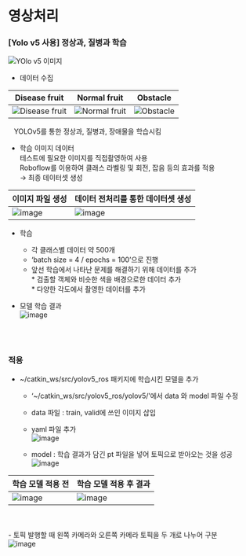 영상처리
=====



### [Yolo v5 사용] 정상과, 질병과 학습
![YOlo v5 이미지](https://user-images.githubusercontent.com/89784307/209088907-ae06ef8d-8393-4391-8930-5d88ae4748de.png)


- 데이터 수집

| Disease fruit | Normal fruit | Obstacle |
|--|--|--|
|![Disease fruit](https://user-images.githubusercontent.com/89784307/209089720-6ece6c6b-e040-465e-a1ec-51ae1b7d9419.png)|![Normal fruit](https://user-images.githubusercontent.com/89784307/209089964-6ece60d6-cfe9-4181-be2b-1b8980d367ea.png)|![Obstacle](https://user-images.githubusercontent.com/89784307/209090017-0ef5830c-5ba8-41f7-8b2f-01be5cb9ce53.png)|

&nbsp;&nbsp; YOLOv5를 통한 정상과, 질병과, 장애물을 학습시킴</br>
  
- 학습 이미지 데이터</br>
  테스트에 필요한 이미지를 직접촬영하여 사용</br>
  Roboflow를 이용하여 클래스 라벨링 및 회전, 잡음 등의 효과를 적용</br>
  →  최종 데이터셋 생성
    
| 이미지 파일 생성 | 데이터 전처리를 통한 데이터셋 생성 |
|--|--|
|![image](https://user-images.githubusercontent.com/89721794/209165289-75309987-6728-46f4-b9ee-c30422f9f74b.png)|![image](https://user-images.githubusercontent.com/89721794/209165296-6c257319-ac6b-47a3-9c23-df41917a6da7.png)|

* 학습
  - 각 클래스별 데이터 약 500개
  - ‘batch size = 4 / epochs = 100’으로 진행
  - 앞선 학습에서 나타난 문제를 해결하기 위해 데이터를 추가   
        * 검출할 객체와 비슷한 색을 배경으로한 데이터 추가   
        * 다양한 각도에서 촬영한 데이터를 추가   
   
   
* 모델 학습 결과      
![image](https://user-images.githubusercontent.com/89721794/209166182-e1aa4d4c-8e1f-4862-b65e-b9e27fc0e067.png)   

<br></br>
### 적용   
   
   * ~/catkin_ws/src/yolov5_ros 패키지에 학습시킨 모델을 추가
     - ‘~/catkin_ws/src/yolov5_ros/yolov5/’에서 data 와 model 파일 수정
     - data 파일 : train, valid에 쓰인 이미지 삽입
     - yaml 파일 추가   
![image](https://user-images.githubusercontent.com/89721794/209166874-3136f890-f621-4510-8d57-16ca87d2c29f.png)   

     - model : 학습 결과가 담긴 pt 파일을 넣어 토픽으로 받아오는 것을 성공   
![image](https://user-images.githubusercontent.com/89721794/209166989-c686f8ca-d129-488c-8614-5e0aed76bb5b.png)   

| 학습 모델 적용 전 | 학습 모델 적용 후 결과 |
|--|--|
|![image](https://user-images.githubusercontent.com/89721794/209167122-333e1c1d-4f54-4a87-bc41-f9fc86d45a51.png)|![image](https://user-images.githubusercontent.com/89721794/209167137-b09ed199-b07d-4b30-a08a-2c5f277c673c.png)|   
<br></br>
     - 토픽 발행할 때 왼쪽 카메라와 오른쪽 카메라 토픽을 두 개로 나누어 구분   
![image](https://user-images.githubusercontent.com/89721794/209167439-4f3aac2e-ed02-49ac-aeb9-e6d6a79f173b.png)   





     


